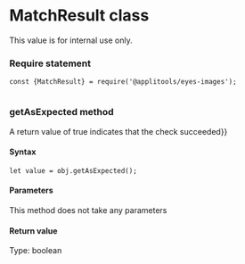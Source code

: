 # MatchResult class
This value is for internal use only.
 
 ### Require statement 
``` 
const {MatchResult} = require('@applitools/eyes-images');
 
 ``` 
 
### getAsExpected method
A return value of true indicates that the check succeeded}}

#### Syntax 
 ``` 
let value = obj.getAsExpected();
 ``` 

 #### Parameters 
This method does not take any parameters 
 
 #### Return value 
Type: boolean